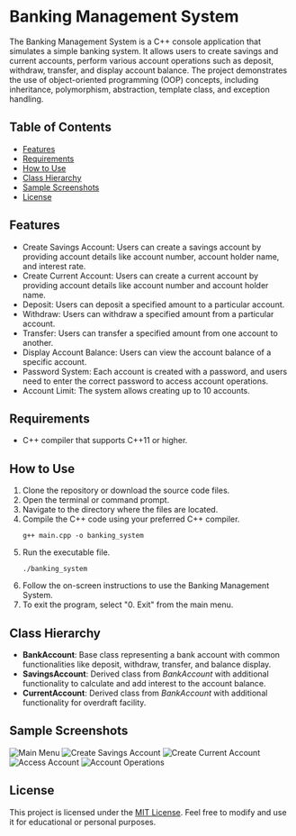 <div>
<h1>Banking Management System</h1>
<p>The Banking Management System is a C++ console application that simulates a simple banking system. It allows users to create savings and current accounts, perform various account operations such as deposit, withdraw, transfer, and display account balance. The project demonstrates the use of object-oriented programming (OOP) concepts, including inheritance, polymorphism, abstraction, template class, and exception handling.</p>

<h2>Table of Contents</h2>
<ul>
<li><a href="#features">Features</a></li>
<li><a href="#requirements">Requirements</a></li>
<li><a href="#how-to-use">How to Use</a></li>
<li><a href="#class-hierarchy">Class Hierarchy</a></li>
<li><a href="#sample-screenshots">Sample Screenshots</a></li>
<li><a href="#license">License</a></li>
</ul>
<h2 id="features">Features</h2>
<ul>
<li>Create Savings Account: Users can create a savings account by providing account details like account number, account holder name, and interest rate.</li>
<li>Create Current Account: Users can create a current account by providing account details like account number and account holder name.</li>
<li>Deposit: Users can deposit a specified amount to a particular account.</li>
<li>Withdraw: Users can withdraw a specified amount from a particular account.</li>
<li>Transfer: Users can transfer a specified amount from one account to another.</li>
<li>Display Account Balance: Users can view the account balance of a specific account.</li>
<li>Password System: Each account is created with a password, and users need to enter the correct password to access account operations.</li>
<li>Account Limit: The system allows creating up to 10 accounts.</li>
</ul>
<h2 id="requirements">Requirements</h2>
<ul>
<li>C++ compiler that supports C++11 or higher.</li>
</ul>
<h2 id="how-to-use">How to Use</h2>
<ol>
<li>Clone the repository or download the source code files.</li>
<li>Open the terminal or command prompt.</li>
<li>Navigate to the directory where the files are located.</li>
<li>Compile the C++ code using your preferred C++ compiler.</li>
<pre><code>g++ main.cpp -o banking_system</code></pre>
<li>Run the executable file.</li>
<pre><code>./banking_system</code></pre>
<li>Follow the on-screen instructions to use the Banking Management System.</li>
<li>To exit the program, select "0. Exit" from the main menu.</li>
</ol>
<h2 id="class-hierarchy">Class Hierarchy</h2>
<ul>
<li><strong>BankAccount</strong>: Base class representing a bank account with common functionalities like deposit, withdraw, transfer, and balance display.</li>
<li><strong>SavingsAccount</strong>: Derived class from <em>BankAccount</em> with additional functionality to calculate and add interest to the account balance.</li>
<li>
<strong>CurrentAccount</strong>: Derived class from <em>BankAccount</em> with additional functionality for overdraft facility.</li>
</ul>
<h2 id="sample-screenshots">Sample Screenshots</h2>
<img src="/screenshots/main_menu.png" alt="Main Menu">
<img src="/screenshots/create_savings_account.png" alt="Create Savings Account">
<img src="/screenshots/create_current_account.png" alt="Create Current Account">
<img src="/screenshots/access_account.png" alt="Access Account">
<img src="/screenshots/account_operations.png" alt="Account Operations">
<h2 id="license">License</h2>
<p>This project is licensed under the <a href="LICENSE">MIT License</a>. Feel free to modify and use it for educational or personal purposes.</p>
</div>
